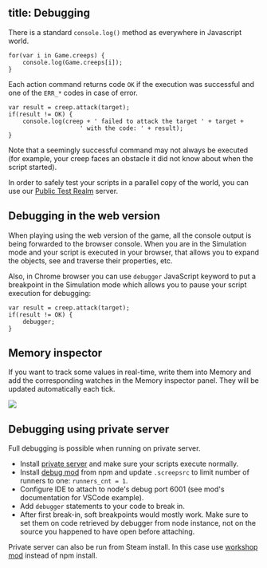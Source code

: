 title: Debugging
---

There is a standard `console.log()` method as everywhere in Javascript world.

	for(var i in Game.creeps) {
        console.log(Game.creeps[i]);
    }

Each action command returns code `OK` if the execution was successful and one of the `ERR_*` codes in case of error.

	var result = creep.attack(target);
    if(result != OK) {
        console.log(creep + ' failed to attack the target ' + target + 
                        ' with the code: ' + result);
    }
    

Note that a seemingly successful command may not always be executed (for example, your creep faces an obstacle it did not know about when the script started).

In order to safely test your scripts in a parallel copy of the world, you can use our [Public Test Realm](/hc/en-us/articles/205999532-Public-Test-Realm) server.

## Debugging in the web version

When playing using the web version of the game, all the console output is being forwarded to the browser console. When you are in the Simulation mode and your script is executed in your browser, that allows you to expand the objects, see and traverse their properties, etc.

Also, in Chrome browser you can use `debugger` JavaScript keyword to put a breakpoint in the Simulation mode which allows you to pause your script execution for debugging:

	var result = creep.attack(target);
    if(result != OK) {
        debugger;
    }

## Memory inspector

If you want to track some values in real-time, write them into Memory and add the corresponding watches in the Memory inspector panel. They will be updated automatically each tick.

![](img/chrome_2016-06-21_22-21-36.png)

## Debugging using private server

Full debugging is possible when running on private server.

- Install [private server](https://github.com/screeps/screeps) and make sure your scripts execute normally.
- Install [debug mod](https://github.com/ScreepsMods/screepsmod-user-script-debug) from npm and update `.screepsrc` to limit number of runners to one: `runners_cnt = 1`.
- Configure IDE to attach to node's debug port 6001 (see mod's documentation for VSCode example).
- Add `debugger` statements to your code to break in.
- After first break-in, soft breakpoints would mostly work. Make sure to set them on code retrieved by debugger from node instance, not on the source you happened to have open before attaching.

Private server can also be run from Steam install. In this case use [workshop mod](http://steamcommunity.com/sharedfiles/filedetails/?id=826156595) instead of npm install.

